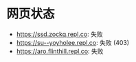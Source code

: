# 网页状态
- https://ssd.zockq.repl.co: 失败
- https://su--yoyholee.repl.co: 失败 (403)
- https://aro.flinthill.repl.co: 失败
